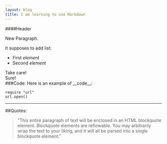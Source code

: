 ```yaml
---
layout: blog
title: I am learning to use Markdown
---
```


####Header

New Paragraph.


It supposes to add list:

* First *element*
* Second _element_

<div class="raw">
<div class="span2">
<span class="label warning">Take care!</span>
</div>
<div class="span2">
<span class="label success">Sure!</span>
</div>
</div>
###Code:
Here is an example of __code__:
 
    require "url"
    url.open()
  
*****

##Quotes:
> "This entire paragraph of text will be enclosed in an HTML blockquote element.
> Blockquote elements are reflowable. You may arbitrarily
> wrap the text to your liking, and it will all be parsed
> into a single blockquote element."
 


